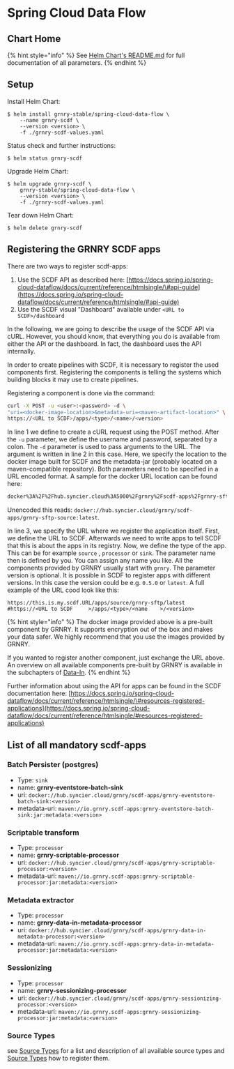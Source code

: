 # Spring Cloud Data Flow

## Chart Home

{% hint style="info" %}
See [Helm Chart's README.md](https://github.com/syncier/grnry-docker-scdf/tree/master/helm) for full documentation of all parameters.
{% endhint %}

## Setup

Install Helm Chart:

```text
$ helm install grnry-stable/spring-cloud-data-flow \
    --name grnry-scdf \
    --version <version> \
    -f ./grnry-scdf-values.yaml
```

Status check and further instructions:

```text
$ helm status grnry-scdf
```

Upgrade Helm Chart:

```text
$ helm upgrade grnry-scdf \
    grnry-stable/spring-cloud-data-flow \
    --version <version> \
    -f ./grnry-scdf-values.yaml
```

Tear down Helm Chart:

```text
$ helm delete grnry-scdf
```

## Registering the GRNRY SCDF apps

There are two ways to register scdf-apps:

1. Use the SCDF API as described here: [https://docs.spring.io/spring-cloud-dataflow/docs/current/reference/htmlsingle/\#api-guide](https://docs.spring.io/spring-cloud-dataflow/docs/current/reference/htmlsingle/#api-guide)
2. Use the SCDF visual "Dashboard" available under `<URL to SCDF>/dashboard`

In the following, we are going to describe the usage of the SCDF API via cURL. However, you should know, that everything you do is available from either the API or the dashboard. In fact, the dashboard uses the API internally.

In order to create pipelines with SCDF, it is necessary to register the used components first. Registering the components is telling the systems which building blocks it may use to create pipelines.

Registering a component is done via the command:

```bash
curl -X POST -u <user>:<password> -d \
"uri=<docker-image-location>&metadata-uri=<maven-artifact-location>" \
https://<URL to SCDF>/apps/<type>/<name>/<version>
```

In line 1 we define to create a cURL request using the POST method. After the `-u` parameter, we define the username and password, separated by a colon. The `-d` parameter is used to pass arguments to the URL. The argument is written in line 2 in this case. Here, we specify the location to the docker image built for SCDF and the metadata-jar \(probably located on a maven-compatible repository\). Both parameters need to be specified in a URL encoded format. A sample for the docker URL location can be found here:

```bash
docker%3A%2F%2Fhub.syncier.cloud%3A5000%2Fgrnry%2Fscdf-apps%2Fgrnry-sftp-source%3Alatest
```

Unencoded this reads: `docker://hub.syncier.cloud/grnry/scdf-apps/grnry-sftp-source:latest`.

In line 3, we specify the URL where we register the application itself. First, we define the URL to SCDF. Afterwards we need to write apps to tell SCDF that this is about the apps in its registry. Now, we define the type of the app. This can be for example `source` , `processor` or `sink`. The parameter name then is defined by you. You can assign any name you like. All the components provided by GRNRY usually start with `grnry`. The parameter version is optional. It is possible in SCDF to register apps with different versions. In this case the version could be e.g. `0.5.0` or `latest`. A full example of the URL cood look like this:

```text
https://this.is.my.scdf.URL/apps/source/grnry-sftp/latest
#https://<URL to SCDF     >/apps/<type>/<name    >/<version>
```

{% hint style="info" %}
The docker image provided above is a pre-built component by GRNRY. It supports encryption out of the box and makes your data safer. We highly recommend that you use the images provided by GRNRY.

If you wanted to register another component, just exchange the URL above. An overview on all available components pre-built by GRNRY is available in the subchapters of [Data-In](../../developer-reference/dataflow/data-in/).
{% endhint %}

Further information about using the API for apps can be found in the SCDF documentation here: [https://docs.spring.io/spring-cloud-dataflow/docs/current/reference/htmlsingle/\#resources-registered-applications](https://docs.spring.io/spring-cloud-dataflow/docs/current/reference/htmlsingle/#resources-registered-applications)

## List of all mandatory scdf-apps

### Batch Persister \(postgres\)

* Type: `sink`
* name: **grnry-eventstore-batch-sink**
* uri: `docker://hub.syncier.cloud/grnry/scdf-apps/grnry-eventstore-batch-sink:<version>`
* metadata-uri: `maven://io.grnry.scdf-apps:grnry-eventstore-batch-sink:jar:metadata:<version>`

### Scriptable transform

* Type: `processor`
* name: **grnry-scriptable-processor**
* uri: `docker://hub.syncier.cloud/grnry/scdf-apps/grnry-scriptable-processor:<version>`
* metadata-uri: `maven://io.grnry.scdf-apps:grnry-scriptable-processor:jar:metadata:<version>`

### Metadata extractor

* Type: `processor`
* name: **grnry-data-in-metadata-processor**
* uri: `docker://hub.syncier.cloud/grnry/scdf-apps/grnry-data-in-metadata-processor:<version>`
* metadata-uri: `maven://io.grnry.scdf-apps:grnry-data-in-metadata-processor:jar:metadata:<version>`

### Sessionizing

* Type: `processor`
* name: **grnry-sessionizing-processor**
* uri: `docker://hub.syncier.cloud/grnry/scdf-apps/grnry-sessionizing-processor:<version>`
* metadata-uri: `maven://io.grnry.scdf-apps:grnry-sessionizing-processor:jar:metadata:<version>`

### Source Types

see [Source Types](../../developer-reference/dataflow/data-in/source-types.md) for a list and description of all available source types and [Source Types](../../learning-grnry-1/data-in/how-to-run-a-harvester/source-types.md) how to register them.

